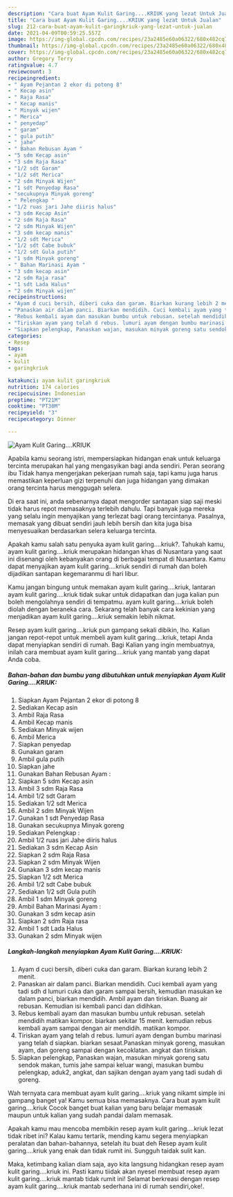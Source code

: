 ```yaml
---
description: "Cara buat Ayam Kulit Garing....KRIUK yang lezat Untuk Jualan"
title: "Cara buat Ayam Kulit Garing....KRIUK yang lezat Untuk Jualan"
slug: 212-cara-buat-ayam-kulit-garingkriuk-yang-lezat-untuk-jualan
date: 2021-04-09T00:59:25.557Z
image: https://img-global.cpcdn.com/recipes/23a2485e60a06322/680x482cq70/ayam-kulit-garingkriuk-foto-resep-utama.jpg
thumbnail: https://img-global.cpcdn.com/recipes/23a2485e60a06322/680x482cq70/ayam-kulit-garingkriuk-foto-resep-utama.jpg
cover: https://img-global.cpcdn.com/recipes/23a2485e60a06322/680x482cq70/ayam-kulit-garingkriuk-foto-resep-utama.jpg
author: Gregory Terry
ratingvalue: 4.7
reviewcount: 3
recipeingredient:
- " Ayam Pejantan 2 ekor di potong 8"
- " Kecap asin"
- " Raja Rasa"
- " Kecap manis"
- " Minyak wijen"
- " Merica"
- " penyedap"
- " garam"
- " gula putih"
- " jahe"
- " Bahan Rebusan Ayam "
- "5 sdm Kecap asin"
- "3 sdm Raja Rasa"
- "1/2 sdt Garam"
- "1/2 sdt Merica"
- "2 sdm Minyak Wijen"
- "1 sdt Penyedap Rasa"
- "secukupnya Minyak goreng"
- " Pelengkap "
- "1/2 ruas jari Jahe diiris halus"
- "3 sdm Kecap Asin"
- "2 sdm Raja Rasa"
- "2 sdm Minyak Wijen"
- "3 sdm kecap manis"
- "1/2 sdt Merica"
- "1/2 sdt Cabe bubuk"
- "1/2 sdt Gula putih"
- "1 sdm Minyak goreng"
- " Bahan Marinasi Ayam "
- "3 sdm kecap asin"
- "2 sdm Raja rasa"
- "1 sdt Lada Halus"
- "2 sdm Minyak wijen"
recipeinstructions:
- "Ayam d cuci bersih, diberi cuka dan garam. Biarkan kurang lebih 2 menit."
- "Panaskan air dalam panci. Biarkan mendidih. Cuci kembali ayam yang tadi sdh d lumuri cuka dan garam sampai bersih, kemudian masukan ke dalam panci, biarkan mendidih. Ambil ayam dan tiriskan. Buang air rebusan. Kemudian isi kembali panci dan didihkan."
- "Rebus kembali ayam dan masukan bumbu untuk rebusan. setelah mendidih matikan kompor. biarkan sekitar 15 menit. kemudian rebus kembali ayam sampai dengan air mendidih. matikan kompor."
- "Tiriskan ayam yang telah d rebus. lumuri ayam dengan bumbu marinasi yang telah d siapkan. biarkan sesaat.Panaskan minyak goreng, masukan ayam, dan goreng sampai dengan kecoklatan. angkat dan tiriskan."
- "Siapkan pelengkap, Panaskan wajan, masukan minyak goreng satu sendok makan, tumis jahe sampai keluar wangi, masukan bumbu pelengkap, aduk2, angkat, dan sajikan dengan ayam yang tadi sudah di goreng."
categories:
- Resep
tags:
- ayam
- kulit
- garingkriuk

katakunci: ayam kulit garingkriuk 
nutrition: 174 calories
recipecuisine: Indonesian
preptime: "PT21M"
cooktime: "PT30M"
recipeyield: "3"
recipecategory: Dinner

---
```



![Ayam Kulit Garing....KRIUK](https://img-global.cpcdn.com/recipes/23a2485e60a06322/680x482cq70/ayam-kulit-garingkriuk-foto-resep-utama.jpg)

Apabila kamu seorang istri, mempersiapkan hidangan enak untuk keluarga tercinta merupakan hal yang mengasyikan bagi anda sendiri. Peran seorang ibu Tidak hanya mengerjakan pekerjaan rumah saja, tapi kamu juga harus memastikan keperluan gizi terpenuhi dan juga hidangan yang dimakan orang tercinta harus menggugah selera.

Di era  saat ini, anda sebenarnya dapat mengorder santapan siap saji meski tidak harus repot memasaknya terlebih dahulu. Tapi banyak juga mereka yang selalu ingin menyajikan yang terlezat bagi orang tercintanya. Pasalnya, memasak yang dibuat sendiri jauh lebih bersih dan kita juga bisa menyesuaikan berdasarkan selera keluarga tercinta. 



Apakah kamu salah satu penyuka ayam kulit garing....kriuk?. Tahukah kamu, ayam kulit garing....kriuk merupakan hidangan khas di Nusantara yang saat ini disenangi oleh kebanyakan orang di berbagai tempat di Nusantara. Kamu dapat menyajikan ayam kulit garing....kriuk sendiri di rumah dan boleh dijadikan santapan kegemaranmu di hari libur.

Kamu jangan bingung untuk memakan ayam kulit garing....kriuk, lantaran ayam kulit garing....kriuk tidak sukar untuk didapatkan dan juga kalian pun boleh mengolahnya sendiri di tempatmu. ayam kulit garing....kriuk boleh diolah dengan beraneka cara. Sekarang telah banyak cara kekinian yang menjadikan ayam kulit garing....kriuk semakin lebih nikmat.

Resep ayam kulit garing....kriuk pun gampang sekali dibikin, lho. Kalian jangan repot-repot untuk membeli ayam kulit garing....kriuk, tetapi Anda dapat menyiapkan sendiri di rumah. Bagi Kalian yang ingin membuatnya, inilah cara membuat ayam kulit garing....kriuk yang mantab yang dapat Anda coba.

<!--inarticleads1-->

##### Bahan-bahan dan bumbu yang dibutuhkan untuk menyiapkan Ayam Kulit Garing....KRIUK:

1. Siapkan  Ayam Pejantan 2 ekor di potong 8
1. Sediakan  Kecap asin
1. Ambil  Raja Rasa
1. Ambil  Kecap manis
1. Sediakan  Minyak wijen
1. Ambil  Merica
1. Siapkan  penyedap
1. Gunakan  garam
1. Ambil  gula putih
1. Siapkan  jahe
1. Gunakan  Bahan Rebusan Ayam :
1. Siapkan 5 sdm Kecap asin
1. Ambil 3 sdm Raja Rasa
1. Ambil 1/2 sdt Garam
1. Sediakan 1/2 sdt Merica
1. Ambil 2 sdm Minyak Wijen
1. Gunakan 1 sdt Penyedap Rasa
1. Gunakan secukupnya Minyak goreng
1. Sediakan  Pelengkap :
1. Ambil 1/2 ruas jari Jahe diiris halus
1. Sediakan 3 sdm Kecap Asin
1. Siapkan 2 sdm Raja Rasa
1. Siapkan 2 sdm Minyak Wijen
1. Gunakan 3 sdm kecap manis
1. Siapkan 1/2 sdt Merica
1. Ambil 1/2 sdt Cabe bubuk
1. Sediakan 1/2 sdt Gula putih
1. Ambil 1 sdm Minyak goreng
1. Ambil  Bahan Marinasi Ayam :
1. Gunakan 3 sdm kecap asin
1. Siapkan 2 sdm Raja rasa
1. Ambil 1 sdt Lada Halus
1. Gunakan 2 sdm Minyak wijen




<!--inarticleads2-->

##### Langkah-langkah menyiapkan Ayam Kulit Garing....KRIUK:

1. Ayam d cuci bersih, diberi cuka dan garam. Biarkan kurang lebih 2 menit.
1. Panaskan air dalam panci. Biarkan mendidih. Cuci kembali ayam yang tadi sdh d lumuri cuka dan garam sampai bersih, kemudian masukan ke dalam panci, biarkan mendidih. Ambil ayam dan tiriskan. Buang air rebusan. Kemudian isi kembali panci dan didihkan.
1. Rebus kembali ayam dan masukan bumbu untuk rebusan. setelah mendidih matikan kompor. biarkan sekitar 15 menit. kemudian rebus kembali ayam sampai dengan air mendidih. matikan kompor.
1. Tiriskan ayam yang telah d rebus. lumuri ayam dengan bumbu marinasi yang telah d siapkan. biarkan sesaat.Panaskan minyak goreng, masukan ayam, dan goreng sampai dengan kecoklatan. angkat dan tiriskan.
1. Siapkan pelengkap, Panaskan wajan, masukan minyak goreng satu sendok makan, tumis jahe sampai keluar wangi, masukan bumbu pelengkap, aduk2, angkat, dan sajikan dengan ayam yang tadi sudah di goreng.




Wah ternyata cara membuat ayam kulit garing....kriuk yang nikamt simple ini gampang banget ya! Kamu semua bisa memasaknya. Cara buat ayam kulit garing....kriuk Cocok banget buat kalian yang baru belajar memasak maupun untuk kalian yang sudah pandai dalam memasak.

Apakah kamu mau mencoba membikin resep ayam kulit garing....kriuk lezat tidak ribet ini? Kalau kamu tertarik, mending kamu segera menyiapkan peralatan dan bahan-bahannya, setelah itu buat deh Resep ayam kulit garing....kriuk yang enak dan tidak rumit ini. Sungguh taidak sulit kan. 

Maka, ketimbang kalian diam saja, ayo kita langsung hidangkan resep ayam kulit garing....kriuk ini. Pasti kamu tiidak akan nyesel membuat resep ayam kulit garing....kriuk mantab tidak rumit ini! Selamat berkreasi dengan resep ayam kulit garing....kriuk mantab sederhana ini di rumah sendiri,oke!.

